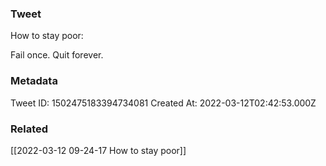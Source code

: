 ### Tweet
How to stay poor:

Fail once. Quit forever.

### Metadata
Tweet ID: 1502475183394734081
Created At: 2022-03-12T02:42:53.000Z

### Related
[[2022-03-12 09-24-17 How to stay poor]]

